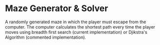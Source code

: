 # Maze Generator & Solver

A randomly generated maze in which the player must escape from the computer. The computer calculates the shortest path every time the player moves using breadth first search (current implementation) or Djikstra's Algorithm (commented implementation).
